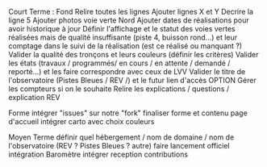 Court Terme :
Fond
    Relire toutes les lignes
    Ajouter lignes X et Y
    Decrire la ligne 5
    Ajouter photos voie verte Nord
    Ajouter dates de réalisations pour avoir historique à jour
    Définir l'affichage et le statut des voies vertes réalisées mais de qualité insuffisante (piste 4, buisson rond...) et leur comptage dans le suivi de la réalisation (est ce réalisé ou manquant ?)
    Valider la qualité des tronçons et leurs couleurs (définir les critères)
    Valider les états (travaux / programmés/ en cours / en attente / demandé / reporté...) et les faire correspondre avec ceux de LVV
    Valider le titre de l'observatoire (Pistes Bleues / REV /) et le futur lien d'accès
    OPTION Gérer les compteurs si on le souhaite
    Relire les explications / questions / explication REV

Forme
    intégrer "issues" sur notre "fork"
    finaliser forme et contenu page d'accueil
    intégrer carto avec choix couleurs

Moyen Terme
    définir quel hébergement / nom de domaine / nom de l'observatoire (REV ? Pistes Bleues ? autre)
    faire lancement officiel
    intégration Baromètre
    intégrer reception contributions
